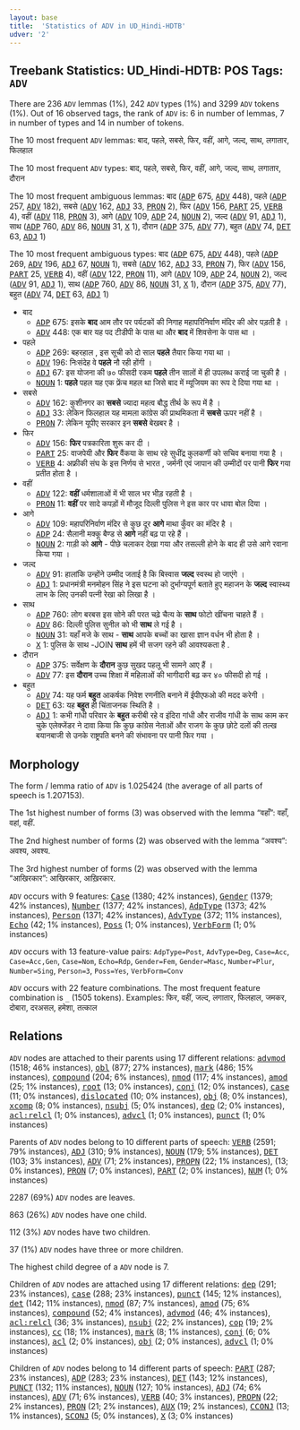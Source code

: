 ```yaml
---
layout: base
title:  'Statistics of ADV in UD_Hindi-HDTB'
udver: '2'
---
```


## Treebank Statistics: UD_Hindi-HDTB: POS Tags: `ADV`

There are 236 `ADV` lemmas (1%), 242 `ADV` types (1%) and 3299 `ADV` tokens (1%).
Out of 16 observed tags, the rank of `ADV` is: 6 in number of lemmas, 7 in number of types and 14 in number of tokens.

The 10 most frequent `ADV` lemmas: बाद, पहले, सबसे, फिर, वहीं, आगे, जल्द, साथ, लगातार, फिलहाल

The 10 most frequent `ADV` types:  बाद, पहले, सबसे, फिर, वहीं, आगे, जल्द, साथ, लगातार, दौरान

The 10 most frequent ambiguous lemmas: बाद (<tt><a href="hi_hdtb-pos-ADP.html">ADP</a></tt> 675, <tt><a href="hi_hdtb-pos-ADV.html">ADV</a></tt> 448), पहले (<tt><a href="hi_hdtb-pos-ADP.html">ADP</a></tt> 257, <tt><a href="hi_hdtb-pos-ADV.html">ADV</a></tt> 182), सबसे (<tt><a href="hi_hdtb-pos-ADV.html">ADV</a></tt> 162, <tt><a href="hi_hdtb-pos-ADJ.html">ADJ</a></tt> 33, <tt><a href="hi_hdtb-pos-PRON.html">PRON</a></tt> 2), फिर (<tt><a href="hi_hdtb-pos-ADV.html">ADV</a></tt> 156, <tt><a href="hi_hdtb-pos-PART.html">PART</a></tt> 25, <tt><a href="hi_hdtb-pos-VERB.html">VERB</a></tt> 4), वहीं (<tt><a href="hi_hdtb-pos-ADV.html">ADV</a></tt> 118, <tt><a href="hi_hdtb-pos-PRON.html">PRON</a></tt> 3), आगे (<tt><a href="hi_hdtb-pos-ADV.html">ADV</a></tt> 109, <tt><a href="hi_hdtb-pos-ADP.html">ADP</a></tt> 24, <tt><a href="hi_hdtb-pos-NOUN.html">NOUN</a></tt> 2), जल्द (<tt><a href="hi_hdtb-pos-ADV.html">ADV</a></tt> 91, <tt><a href="hi_hdtb-pos-ADJ.html">ADJ</a></tt> 1), साथ (<tt><a href="hi_hdtb-pos-ADP.html">ADP</a></tt> 760, <tt><a href="hi_hdtb-pos-ADV.html">ADV</a></tt> 86, <tt><a href="hi_hdtb-pos-NOUN.html">NOUN</a></tt> 31, <tt><a href="hi_hdtb-pos-X.html">X</a></tt> 1), दौरान (<tt><a href="hi_hdtb-pos-ADP.html">ADP</a></tt> 375, <tt><a href="hi_hdtb-pos-ADV.html">ADV</a></tt> 77), बहुत (<tt><a href="hi_hdtb-pos-ADV.html">ADV</a></tt> 74, <tt><a href="hi_hdtb-pos-DET.html">DET</a></tt> 63, <tt><a href="hi_hdtb-pos-ADJ.html">ADJ</a></tt> 1)

The 10 most frequent ambiguous types:  बाद (<tt><a href="hi_hdtb-pos-ADP.html">ADP</a></tt> 675, <tt><a href="hi_hdtb-pos-ADV.html">ADV</a></tt> 448), पहले (<tt><a href="hi_hdtb-pos-ADP.html">ADP</a></tt> 269, <tt><a href="hi_hdtb-pos-ADV.html">ADV</a></tt> 196, <tt><a href="hi_hdtb-pos-ADJ.html">ADJ</a></tt> 67, <tt><a href="hi_hdtb-pos-NOUN.html">NOUN</a></tt> 1), सबसे (<tt><a href="hi_hdtb-pos-ADV.html">ADV</a></tt> 162, <tt><a href="hi_hdtb-pos-ADJ.html">ADJ</a></tt> 33, <tt><a href="hi_hdtb-pos-PRON.html">PRON</a></tt> 7), फिर (<tt><a href="hi_hdtb-pos-ADV.html">ADV</a></tt> 156, <tt><a href="hi_hdtb-pos-PART.html">PART</a></tt> 25, <tt><a href="hi_hdtb-pos-VERB.html">VERB</a></tt> 4), वहीं (<tt><a href="hi_hdtb-pos-ADV.html">ADV</a></tt> 122, <tt><a href="hi_hdtb-pos-PRON.html">PRON</a></tt> 11), आगे (<tt><a href="hi_hdtb-pos-ADV.html">ADV</a></tt> 109, <tt><a href="hi_hdtb-pos-ADP.html">ADP</a></tt> 24, <tt><a href="hi_hdtb-pos-NOUN.html">NOUN</a></tt> 2), जल्द (<tt><a href="hi_hdtb-pos-ADV.html">ADV</a></tt> 91, <tt><a href="hi_hdtb-pos-ADJ.html">ADJ</a></tt> 1), साथ (<tt><a href="hi_hdtb-pos-ADP.html">ADP</a></tt> 760, <tt><a href="hi_hdtb-pos-ADV.html">ADV</a></tt> 86, <tt><a href="hi_hdtb-pos-NOUN.html">NOUN</a></tt> 31, <tt><a href="hi_hdtb-pos-X.html">X</a></tt> 1), दौरान (<tt><a href="hi_hdtb-pos-ADP.html">ADP</a></tt> 375, <tt><a href="hi_hdtb-pos-ADV.html">ADV</a></tt> 77), बहुत (<tt><a href="hi_hdtb-pos-ADV.html">ADV</a></tt> 74, <tt><a href="hi_hdtb-pos-DET.html">DET</a></tt> 63, <tt><a href="hi_hdtb-pos-ADJ.html">ADJ</a></tt> 1)


* बाद
  * <tt><a href="hi_hdtb-pos-ADP.html">ADP</a></tt> 675: इसके <b>बाद</b> आम तौर पर पर्यटकों की निगाह महापरिनिर्वाण मंदिर की ओर पड़ती है ।
  * <tt><a href="hi_hdtb-pos-ADV.html">ADV</a></tt> 448: एक बार यह पद टीडीपी के पास था और <b>बाद</b> में शिवसेना के पास था ।
* पहले
  * <tt><a href="hi_hdtb-pos-ADP.html">ADP</a></tt> 269: बहरहाल , इस सूची को दो साल <b>पहले</b> तैयार किया गया था ।
  * <tt><a href="hi_hdtb-pos-ADV.html">ADV</a></tt> 196: निःसंदेह वे <b>पहले</b> नौ रही होंगी ।
  * <tt><a href="hi_hdtb-pos-ADJ.html">ADJ</a></tt> 67: इस योजना की ७० फीसदी रकम <b>पहले</b> तीन सालों में ही उपलब्ध कराई जा चुकी है ।
  * <tt><a href="hi_hdtb-pos-NOUN.html">NOUN</a></tt> 1: <b>पहले</b> पहल यह एक फ्रेंच महल था जिसे बाद में म्यूजियम का रूप दे दिया गया था ।
* सबसे
  * <tt><a href="hi_hdtb-pos-ADV.html">ADV</a></tt> 162: कुशीनगर का <b>सबसे</b> ज्‍यादा महत्‍व बौद्ध तीर्थ के रूप में है ।
  * <tt><a href="hi_hdtb-pos-ADJ.html">ADJ</a></tt> 33: लेकिन फिलहाल यह मामला कांग्रेस की प्राथमिकता में <b>सबसे</b> ऊपर नहीं है ।
  * <tt><a href="hi_hdtb-pos-PRON.html">PRON</a></tt> 7: लेकिन यूपीए सरकार इन <b>सबसे</b> बेखबर है ।
* फिर
  * <tt><a href="hi_hdtb-pos-ADV.html">ADV</a></tt> 156: <b>फिर</b> पत्रकारिता शुरू कर दी ।
  * <tt><a href="hi_hdtb-pos-PART.html">PART</a></tt> 25: वाजपेयी और <b>फिर</b> वैंकया के साथ रहे सुधींद्र कुलकर्णी को सचिव बनाया गया है ।
  * <tt><a href="hi_hdtb-pos-VERB.html">VERB</a></tt> 4: अफ्रीकी संघ के इस निर्णय से भारत , जर्मनी एवं जापान की उम्मीदों पर पानी <b>फिर</b> गया प्रतीत होता है ।
* वहीं
  * <tt><a href="hi_hdtb-pos-ADV.html">ADV</a></tt> 122: <b>वहीं</b> धर्मशालाओं में भी साल भर भीड़ रहती है ।
  * <tt><a href="hi_hdtb-pos-PRON.html">PRON</a></tt> 11: <b>वहीं</b> पर सादे कपड़ों में मौजूद दिल्ली पुलिस ने इस कार पर धावा बोल दिया ।
* आगे
  * <tt><a href="hi_hdtb-pos-ADV.html">ADV</a></tt> 109: महापरिनिर्वाण मंदिर से कुछ दूर <b>आगे</b> माथा कुँवर का मंदिर है ।
  * <tt><a href="hi_hdtb-pos-ADP.html">ADP</a></tt> 24: सैलानी मक्कू बैण्ड से <b>आगे</b> नहीं बढ़ पा रहे हैं ।
  * <tt><a href="hi_hdtb-pos-NOUN.html">NOUN</a></tt> 2: गाड़ी को <b>आगे</b> - पीछे चलाकर देखा गया और तसल्ली होने के बाद ही उसे आगे रवाना किया गया ।
* जल्द
  * <tt><a href="hi_hdtb-pos-ADV.html">ADV</a></tt> 91: हालांकि उन्होंने उम्मीद जताई है कि बिस्वास <b>जल्द</b> स्वस्थ हो जाएंगे ।
  * <tt><a href="hi_hdtb-pos-ADJ.html">ADJ</a></tt> 1: प्रधानमंत्री मनमोहन सिंह ने इस घटना को दुर्भाग्यपूर्ण बताते हुए महाजन के <b>जल्द</b> स्वास्थ्य लाभ के लिए उनकी पत्नी रेखा को लिखा है ।
* साथ
  * <tt><a href="hi_hdtb-pos-ADP.html">ADP</a></tt> 760: लोग बरबस इस सोने की परत चढ़े चैत्‍य के <b>साथ</b> फोटो खींचना चाहते हैं ।
  * <tt><a href="hi_hdtb-pos-ADV.html">ADV</a></tt> 86: दिल्ली पुलिस सुनील को भी <b>साथ</b> ले गई है ।
  * <tt><a href="hi_hdtb-pos-NOUN.html">NOUN</a></tt> 31: यहाँ मजे के साथ - <b>साथ</b> आपके बच्चों का खासा ज्ञान वर्धन भी होता है ।
  * <tt><a href="hi_hdtb-pos-X.html">X</a></tt> 1: पुलिस के साथ -JOIN <b>साथ</b> हमें भी सजग रहने की आवश्यकता है .
* दौरान
  * <tt><a href="hi_hdtb-pos-ADP.html">ADP</a></tt> 375: सर्वेक्षण के <b>दौरान</b> कुछ सुखद पहलू भी सामने आए हैं ।
  * <tt><a href="hi_hdtb-pos-ADV.html">ADV</a></tt> 77: इस <b>दौरान</b> उच्च शिक्षा में महिलाओं की भागीदारी बढ़ कर ४० फीसदी हो गई ।
* बहुत
  * <tt><a href="hi_hdtb-pos-ADV.html">ADV</a></tt> 74: यह फर्म <b>बहुत</b> आकर्षक निवेश रणनीति बनाने में ईपीएफओ की मदद करेगी ।
  * <tt><a href="hi_hdtb-pos-DET.html">DET</a></tt> 63: यह <b>बहुत</b> ही चिंताजनक स्थिति है ।
  * <tt><a href="hi_hdtb-pos-ADJ.html">ADJ</a></tt> 1: कभी गांधी परिवार के <b>बहुत</b> करीबी रहे व इंदिरा गांधी और राजीव गांधी के साथ काम कर चुके एलेक्जेंडर ने दावा किया कि कुछ कांग्रेस नेताओं और राजग के कुछ छोटे दलों की तल्ख बयानबाजी से उनके राष्ट्रपति बनने की संभावना पर पानी फिर गया ।

## Morphology

The form / lemma ratio of `ADV` is 1.025424 (the average of all parts of speech is 1.207153).

The 1st highest number of forms (3) was observed with the lemma “वहाँ”: वहाँ, वहां, वहीं.

The 2nd highest number of forms (2) was observed with the lemma “अवश्य”: अवश्य, अवश्‍य.

The 3rd highest number of forms (2) was observed with the lemma “आखिरकार”: आखिरकार, आख़िरकार.

`ADV` occurs with 9 features: <tt><a href="hi_hdtb-feat-Case.html">Case</a></tt> (1380; 42% instances), <tt><a href="hi_hdtb-feat-Gender.html">Gender</a></tt> (1379; 42% instances), <tt><a href="hi_hdtb-feat-Number.html">Number</a></tt> (1377; 42% instances), <tt><a href="hi_hdtb-feat-AdpType.html">AdpType</a></tt> (1373; 42% instances), <tt><a href="hi_hdtb-feat-Person.html">Person</a></tt> (1371; 42% instances), <tt><a href="hi_hdtb-feat-AdvType.html">AdvType</a></tt> (372; 11% instances), <tt><a href="hi_hdtb-feat-Echo.html">Echo</a></tt> (42; 1% instances), <tt><a href="hi_hdtb-feat-Poss.html">Poss</a></tt> (1; 0% instances), <tt><a href="hi_hdtb-feat-VerbForm.html">VerbForm</a></tt> (1; 0% instances)

`ADV` occurs with 13 feature-value pairs: `AdpType=Post`, `AdvType=Deg`, `Case=Acc`, `Case=Acc,Gen`, `Case=Nom`, `Echo=Rdp`, `Gender=Fem`, `Gender=Masc`, `Number=Plur`, `Number=Sing`, `Person=3`, `Poss=Yes`, `VerbForm=Conv`

`ADV` occurs with 22 feature combinations.
The most frequent feature combination is `_` (1505 tokens).
Examples: फिर, वहीं, जल्द, लगातार, फिलहाल, जमकर, दोबारा, दरअसल, हमेशा, तत्काल


## Relations

`ADV` nodes are attached to their parents using 17 different relations: <tt><a href="hi_hdtb-dep-advmod.html">advmod</a></tt> (1518; 46% instances), <tt><a href="hi_hdtb-dep-obl.html">obl</a></tt> (877; 27% instances), <tt><a href="hi_hdtb-dep-mark.html">mark</a></tt> (486; 15% instances), <tt><a href="hi_hdtb-dep-compound.html">compound</a></tt> (204; 6% instances), <tt><a href="hi_hdtb-dep-nmod.html">nmod</a></tt> (117; 4% instances), <tt><a href="hi_hdtb-dep-amod.html">amod</a></tt> (25; 1% instances), <tt><a href="hi_hdtb-dep-root.html">root</a></tt> (13; 0% instances), <tt><a href="hi_hdtb-dep-conj.html">conj</a></tt> (12; 0% instances), <tt><a href="hi_hdtb-dep-case.html">case</a></tt> (11; 0% instances), <tt><a href="hi_hdtb-dep-dislocated.html">dislocated</a></tt> (10; 0% instances), <tt><a href="hi_hdtb-dep-obj.html">obj</a></tt> (8; 0% instances), <tt><a href="hi_hdtb-dep-xcomp.html">xcomp</a></tt> (8; 0% instances), <tt><a href="hi_hdtb-dep-nsubj.html">nsubj</a></tt> (5; 0% instances), <tt><a href="hi_hdtb-dep-dep.html">dep</a></tt> (2; 0% instances), <tt><a href="hi_hdtb-dep-acl-relcl.html">acl:relcl</a></tt> (1; 0% instances), <tt><a href="hi_hdtb-dep-advcl.html">advcl</a></tt> (1; 0% instances), <tt><a href="hi_hdtb-dep-punct.html">punct</a></tt> (1; 0% instances)

Parents of `ADV` nodes belong to 10 different parts of speech: <tt><a href="hi_hdtb-pos-VERB.html">VERB</a></tt> (2591; 79% instances), <tt><a href="hi_hdtb-pos-ADJ.html">ADJ</a></tt> (310; 9% instances), <tt><a href="hi_hdtb-pos-NOUN.html">NOUN</a></tt> (179; 5% instances), <tt><a href="hi_hdtb-pos-DET.html">DET</a></tt> (103; 3% instances), <tt><a href="hi_hdtb-pos-ADV.html">ADV</a></tt> (71; 2% instances), <tt><a href="hi_hdtb-pos-PROPN.html">PROPN</a></tt> (22; 1% instances),  (13; 0% instances), <tt><a href="hi_hdtb-pos-PRON.html">PRON</a></tt> (7; 0% instances), <tt><a href="hi_hdtb-pos-PART.html">PART</a></tt> (2; 0% instances), <tt><a href="hi_hdtb-pos-NUM.html">NUM</a></tt> (1; 0% instances)

2287 (69%) `ADV` nodes are leaves.

863 (26%) `ADV` nodes have one child.

112 (3%) `ADV` nodes have two children.

37 (1%) `ADV` nodes have three or more children.

The highest child degree of a `ADV` node is 7.

Children of `ADV` nodes are attached using 17 different relations: <tt><a href="hi_hdtb-dep-dep.html">dep</a></tt> (291; 23% instances), <tt><a href="hi_hdtb-dep-case.html">case</a></tt> (288; 23% instances), <tt><a href="hi_hdtb-dep-punct.html">punct</a></tt> (145; 12% instances), <tt><a href="hi_hdtb-dep-det.html">det</a></tt> (142; 11% instances), <tt><a href="hi_hdtb-dep-nmod.html">nmod</a></tt> (87; 7% instances), <tt><a href="hi_hdtb-dep-amod.html">amod</a></tt> (75; 6% instances), <tt><a href="hi_hdtb-dep-compound.html">compound</a></tt> (52; 4% instances), <tt><a href="hi_hdtb-dep-advmod.html">advmod</a></tt> (46; 4% instances), <tt><a href="hi_hdtb-dep-acl-relcl.html">acl:relcl</a></tt> (36; 3% instances), <tt><a href="hi_hdtb-dep-nsubj.html">nsubj</a></tt> (22; 2% instances), <tt><a href="hi_hdtb-dep-cop.html">cop</a></tt> (19; 2% instances), <tt><a href="hi_hdtb-dep-cc.html">cc</a></tt> (18; 1% instances), <tt><a href="hi_hdtb-dep-mark.html">mark</a></tt> (8; 1% instances), <tt><a href="hi_hdtb-dep-conj.html">conj</a></tt> (6; 0% instances), <tt><a href="hi_hdtb-dep-acl.html">acl</a></tt> (2; 0% instances), <tt><a href="hi_hdtb-dep-obj.html">obj</a></tt> (2; 0% instances), <tt><a href="hi_hdtb-dep-advcl.html">advcl</a></tt> (1; 0% instances)

Children of `ADV` nodes belong to 14 different parts of speech: <tt><a href="hi_hdtb-pos-PART.html">PART</a></tt> (287; 23% instances), <tt><a href="hi_hdtb-pos-ADP.html">ADP</a></tt> (283; 23% instances), <tt><a href="hi_hdtb-pos-DET.html">DET</a></tt> (143; 12% instances), <tt><a href="hi_hdtb-pos-PUNCT.html">PUNCT</a></tt> (132; 11% instances), <tt><a href="hi_hdtb-pos-NOUN.html">NOUN</a></tt> (127; 10% instances), <tt><a href="hi_hdtb-pos-ADJ.html">ADJ</a></tt> (74; 6% instances), <tt><a href="hi_hdtb-pos-ADV.html">ADV</a></tt> (71; 6% instances), <tt><a href="hi_hdtb-pos-VERB.html">VERB</a></tt> (40; 3% instances), <tt><a href="hi_hdtb-pos-PROPN.html">PROPN</a></tt> (22; 2% instances), <tt><a href="hi_hdtb-pos-PRON.html">PRON</a></tt> (21; 2% instances), <tt><a href="hi_hdtb-pos-AUX.html">AUX</a></tt> (19; 2% instances), <tt><a href="hi_hdtb-pos-CCONJ.html">CCONJ</a></tt> (13; 1% instances), <tt><a href="hi_hdtb-pos-SCONJ.html">SCONJ</a></tt> (5; 0% instances), <tt><a href="hi_hdtb-pos-X.html">X</a></tt> (3; 0% instances)

